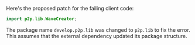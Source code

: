 Here's the proposed patch for the failing client code:

```java
import p2p.lib.WaveCreator;
```

The package name `develop.p2p.lib` was changed to `p2p.lib` to fix the error. This assumes that the external dependency updated its package structure.